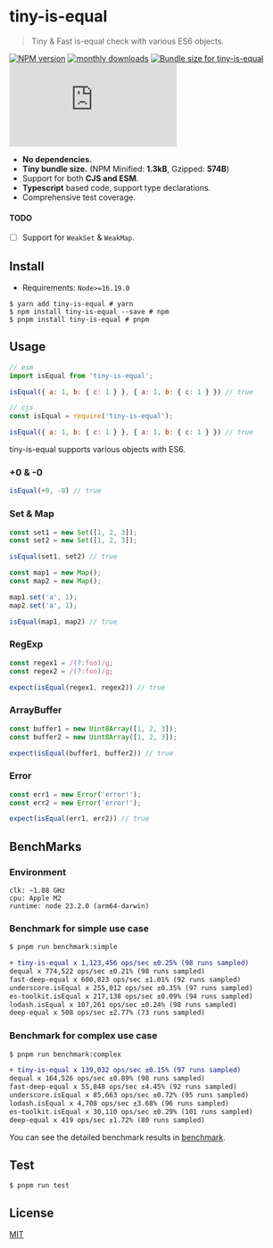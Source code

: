 # tiny-is-equal

> Tiny & Fast is-equal check with various ES6 objects.

[![NPM version](https://img.shields.io/npm/v/tiny-is-equal.svg?style=flat)](https://www.npmjs.com/package/tiny-is-equal) [![monthly downloads](https://img.shields.io/npm/dm/tiny-is-equal.svg?maxAge=3600)](https://npmjs.com/package/tiny-is-equal)
<a href="https://pkg-size.dev/tiny-is-equal"><img src="https://pkg-size.dev/badge/bundle/1208" title="Bundle size for tiny-is-equal"></a> [![bundle size](http://img.badgesize.io/https://unpkg.com/tiny-is-equal/dist/index.js?compression=gzip)](https://unpkg.com/tiny-is-equal/dist/index.js)

- **No dependencies.**
- **Tiny bundle size.** (NPM Minified: **1.3kB**, Gzipped: **574B**)
- Support for both **CJS and ESM**.
- **Typescript** based code, support type declarations.
- Comprehensive test coverage.

#### TODO

- [ ] Support for `WeakSet` & `WeakMap`.

## Install

- Requirements: `Node>=16.19.0`

```shell
$ yarn add tiny-is-equal # yarn
$ npm install tiny-is-equal --save # npm
$ pnpm install tiny-is-equal # pnpm
```

## Usage

```javascript
// esm
import isEqual from 'tiny-is-equal';

isEqual({ a: 1, b: { c: 1 } }, { a: 1, b: { c: 1 } }) // true

// cjs
const isEqual = require('tiny-is-equal');

isEqual({ a: 1, b: { c: 1 } }, { a: 1, b: { c: 1 } }) // true
```

tiny-is-equal supports various objects with ES6.

### +0 & -0

```javascript
isEqual(+0, -0) // true
```

### Set & Map

```javascript
const set1 = new Set([1, 2, 3]);
const set2 = new Set([1, 2, 3]);

isEqual(set1, set2) // true

const map1 = new Map();
const map2 = new Map();

map1.set('a', 1);
map2.set('a', 1);

isEqual(map1, map2) // true
```

### RegExp

```javascript
const regex1 = /(?:foo)/g;
const regex2 = /(?:foo)/g;

expect(isEqual(regex1, regex2)) // true
```

### ArrayBuffer

```javascript
const buffer1 = new Uint8Array([1, 2, 3]);
const buffer2 = new Uint8Array([1, 2, 3]);

expect(isEqual(buffer1, buffer2)) // true
```

### Error

```javascript
const err1 = new Error('error!');
const err2 = new Error('error!');

expect(isEqual(err1, err2)) // true
```

## BenchMarks

### Environment

```shell
clk: ~1.88 GHz
cpu: Apple M2
runtime: node 23.2.0 (arm64-darwin)
```

### Benchmark for simple use case

```diff
$ pnpm run benchmark:simple

+ tiny-is-equal x 1,123,456 ops/sec ±0.25% (98 runs sampled)
dequal x 774,522 ops/sec ±0.21% (98 runs sampled)
fast-deep-equal x 600,823 ops/sec ±1.01% (92 runs sampled)
underscore.isEqual x 255,012 ops/sec ±0.35% (97 runs sampled)
es-toolkit.isEqual x 217,138 ops/sec ±0.09% (94 runs sampled)
lodash.isEqual x 107,261 ops/sec ±0.24% (98 runs sampled)
deep-equal x 508 ops/sec ±2.77% (73 runs sampled)
```

### Benchmark for complex use case

```diff
$ pnpm run benchmark:complex

+ tiny-is-equal x 139,032 ops/sec ±0.15% (97 runs sampled)
dequal x 164,526 ops/sec ±0.89% (98 runs sampled)
fast-deep-equal x 55,848 ops/sec ±4.45% (92 runs sampled)
underscore.isEqual x 85,663 ops/sec ±0.72% (95 runs sampled)
lodash.isEqual x 4,708 ops/sec ±3.68% (96 runs sampled)
es-toolkit.isEqual x 30,110 ops/sec ±0.29% (101 runs sampled)
deep-equal x 419 ops/sec ±1.72% (80 runs sampled)
```

You can see the detailed benchmark results in [benchmark](./benchmark/README.md).

## Test

```shell
$ pnpm run test
```

## License

[MIT](https://github.com/eunbae0/tiny-is-equal/blob/main/LICENSE)
